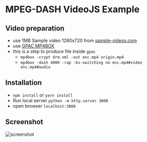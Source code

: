 # MPEG-DASH VideoJS Example #

## Video preparation ##
- use 1MB Sample video 1280x720 from [sample-videos.com](http://www.sample-videos.com/)
- use [GPAC MP4BOX](https://gpac.wp.imt.fr/mp4box/)
- this is a step to produce file inside `gpac`
  - `mp4box -crypt drm.xml -out enc.mp4 origin.mp4`
  - `mp4box -dash 4000 -rap -bs-switching no enc.mp4#video enc.mp4#audio`

## Installation ##
- `npm install` or `yarn install`
- Run local server `python -m http.server 3000`
- open browser `localhost:3000`

## Screenshot ##
![screenshot](https://github.com/nodtem66/dash-videojs-sample/raw/master/demo.png)
